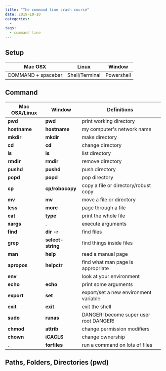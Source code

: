 ```yaml
---
title: "The command line crash course"
date: 2019-10-10
categories:
  - 
tags:
  - command line
---
```


## Setup

Mac OSX | Linux | Window
--- | --- | ---
COMMAND + spacebar | Shell/Terminal | Powershell

## Command
| Mac OSX/Linux | Window | Definitions |
| ---- | --- | --- |
| **pwd** | **pwd** | print working directory |
| **hostname** | **hostname** | my computer's network name| 
| **mkdir** | **mkdir** | make directory |
| **cd** | **cd** | change directory | 
| **ls** | **ls** | list directory |
| **rmdir** | **rmdir** | remove  directory |
| **pushd** | **pushd** | push directory |
| **popd** | **popd** | pop directory |
| **cp** | **cp/robocopy** | copy a file or directory/robust copy |
| **mv** | **mv** | move a file or directory |
| **less** | **more** | page through a file |
| **cat** | **type** | print the whole file |
| **xargs** | . | execute arguments |
| **find** | **dir -r** | find files |
| **grep** | **select-string** | find things inside files |
| **man** | **help** | read a manual page |
| **apropos** | **helpctr** | find what man page is appropriate |
| **env** |  | look at your environment |
| **echo** | **echo** | print some arguments |
| **export** | **set** | export/set a new environment variable |
| **exit** | **exit** | exit the shell |
| **sudo** | **runas** | DANGER! become super user root DANGER! |
| **chmod** | **attrib** | change permission modifiers |
| **chown** | **iCACLS** | change ownership |
| . | **forfiles** | run a command on lots of files |

## Paths, Folders, Directories (pwd)
